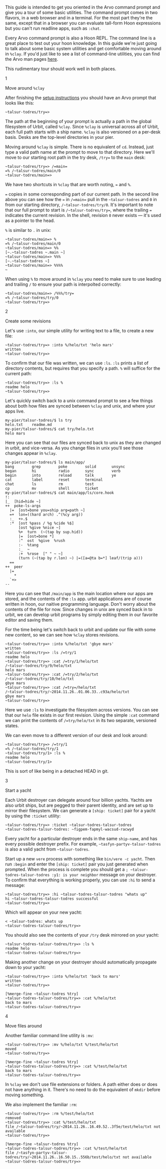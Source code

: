 This guide is intended to get you oriented in the Arvo command prompt and give you a tour of some basic utilities. The command prompt comes in two flavors, in a web browser and in a terminal. For the most part they're the same, except that in a browser you can evaluate tall-form Hoon expressions but you can't run readline apps, such as `:chat`.

Every Arvo command prompt is also a Hoon REPL. The command line is a great place to test out your hoon knowledge. In this guide we're just going to talk about some basic system utilities and get comfortable moving around in `%clay`. If you'd just like to see a list of command-line utilities, you can find the Arvo man pages [here]().

This rudimentary tour should work well in both places. 


1

Move around `%clay`

After finishing the [setup instructions]() you should have an Arvo prompt that looks like this:

    ~talsur-todres/try=>

The path at the beginning of your prompt is actually a path in the global filesystem of Urbit, called `%clay`. Since `%clay` is universal across all of Urbit, each full path starts with a ship name. `%clay` is also versioned on a per-desk basis. Desks are the top-level directories in your pier.

Moving around `%clay` is simple. There is no equivalent of `cd`. Instead, just type a valid path name at the prompt to move to that directory. Here we'll move to our starting root path in the try desk, `/try=` to the `main` desk:

    ~talsur-todres/try=> /=main=
    =% /~talsur-todres/main/0
    ~talsur-todres/main=> 

We have two shortcuts in `%clay` that are worth noting, `=` and `%`. 

`=` copies in some corresponding part of our current path. In the second line above you can see how the `=` in `/=main=` pull in the `~talsur-todres` and `0` in from our starting directory, `/~talsur-todres/try/0`. It's important to note that our full prompt to start is `/~talsur-todres/try=`, where the trailing `=` indicates the current revision. In the shell, revision `0` never exists — it's used as a pointer to the head.

`%` is similar to `.` in unix: 

    ~talsur-todres/main=> %
    =% /~talsur-todres/main/0
    ~talsur-todres/main=> %%
    [~.~talsur-todres ~.main ~]
    ~talsur-todres/main=> %%%
    [~.~talsur-todres ~]
    ~talsur-todres/main=> %%%%
    ~

When using `%` to move around in `%clay` you need to make sure to use leading and trailing `/` to ensure your path is interpolted correctly:

    ~talsur-todres/main=> /%%%/try=
    =% /~talsur-todres/try/0
    ~talsur-todres/try=> 


2

Create some revisions

Let's use `:into`, our simple utility for writing text to a file, to create a new file:

    ~talsur-todres/try=> :into %/helo/txt 'helo mars'
    written
    ~talsur-todres/try=> 

To confirm that our file was written, we can use `:ls`. `:ls` prints a list of directory contents, but requires that you specify a path. `%` will suffice for the current path:

    ~talsur-todres/try=> :ls %
    readme helo
    ~talsur-todres/try=> 

Let's quickly switch back to a unix command prompt to see a few things about both how files are synced between `%clay` and unix, and where your apps live.

    my-pier/talsur-todres/$ ls try
    helo.txt    readme.md
    my-pier/talsur-todres/$ cat try/helo.txt
    helo mars

Here you can see that our files are synced back to unix as they are changed in urbit, and vice-versa. As you change files in unix you'll see those changes appear in `%clay`.

    my-pier/talsur-todres/$ ls main/app/
    bang        grep        poke        solid       unsync
    began       hi          radio       sync        verb
    begin       into        reload      talk        ye
    cat         label       reset       terminal
    chat        ls          rm          test
    cp          mv          shell       ticket
    my-pier/talsur-todres/$ cat main/app/ls/core.hook 
    !:
    |_  [hid=hide ~]
    ++  poke-ls-args
      |=  [ost=bone you=ship arg=path ~]
      =+  lon=((hard arch) .^(%cy arg))
      :_  +>.$
      :*  [ost %pass / %g %cide %$]
          [ost %give %nice ~]
          %+  turn  (~(tap by sup.hid))
          |=  [ost=bone *]
          :^  ost  %give  %rush
          :-  %tang
          :_  ~  
          :+  %rose  [" " ~ ~]
          (turn (~(tap by r.lon) ~) |=([a=@ta b=*] leaf/(trip a)))
      ==
    ++  peer
      |=
        *
      `+>
    --

Here you can see that `/main/app` is the main location where our apps are stored, and the contents of the `:ls` app. urbit applications are of course written in hoon, our naitive programming language. Don't worry about the contents of the file for now. Since changes in unix are synced back in to urbit, we can develop urbit programs by simply editing them in our favorite editor and saving them.

For the time being let's switch back to urbit and update our file with some new content, so we can see how `%clay` stores revisions.

    ~talsur-todres/try=> :into %/helo/txt 'gbye mars'
    written
    ~talsur-todres/try=> :ls /=try/1
    readme helo
    ~talsur-todres/try=> :cat /=try/1/helo/txt
    /~talsur-todres/try/9/helo/txt
    helo mars
    ~talsur-todres/try=> :cat /=try/2/helo/txt
    /~talsur-todres/try/10/helo/txt
    gbye mars
    ~talsur-todres/try=> :cat /=try=/helo/txt
    /~talsur-todres/try/~2014.11.26..01.06.33..c93a/helo/txt
    gbye mars
    ~talsur-todres/try=> 

Here we use `:ls` to investigate the filesystem across versions. You can see that our `helo` file exists in our first revision. Using the simple `:cat` command we can print the contents of `/=try/helo/txt` in its two separate, versioned states.

We can even move to a different version of our desk and look around:

    ~talsur-todres/try=> /=try/1
    =% /~talsur-todres/try/1
    ~talsur-todres/try/1> :ls %
    readme helo
    ~talsur-todres/try/1>

This is sort of like being in a detached HEAD in git.


3

Start a yacht

Each Urbit destroyer can delegate around four billion yachts. Yachts are also urbit ships, but are pegged to their parent identity, and are set up to mirror their filesystem. We can generate a `[ship: ticket]` pair for a yacht by using the `:ticket` utility:

    ~talsur-todres/try=> :ticket ~talsur-todres-talsur-todres
    ~talsur-todres-talsur-todres: ~figpem-fapmyl-wacsud-racwyd

Every yacht for a particular destroyer ends in the same `ship-name`, and has every possible destroyer prefix. For example, `~tasfyn-partyv-talsur-todres` is also a valid yacht from `~talsur-todres`.

Start up a new `vere` process with something like `bin/vere -c yacht`. Then run `:begin` and enter the `[ship: ticket]` pair you just generated when prompted. When the process is complete you should get a `; ~talsur-todres-talsur-todres :y1: is your neighbor` message on your destroyer. To confirm that everything is working properly, you can use `:hi` to send a message:

    ~talsur-todres/try=> :hi ~talsur-todres-talsur-todres "whats up"
    hi ~talsur-todres-talsur-todres successful
    ~talsur-todres/try=> 

Which will appear on your new yacht:

    < ~talsur-todres: whats up
    ~talsur-todres-talsur-todres/try=> 

You should also see the contents of your `/try` desk mirrored on your yacht:

    ~talsur-todres-talsur-todres/try=> :ls %
    readme helo
    ~talsur-todres-talsur-todres/try=>

Making another change on your destroyer should automatically propagate down to your yacht:

    ~talsur-todres/try=> :into %/helo/txt 'back to mars'
    written
    ~talsur-todres/try=>

    [%merge-fine ~talsur-todres %try]    
    ~talsur-todres-talsur-todres/try=> :cat %/helo/txt
    back to mars
    ~talsur-todres-talsur-todres/try=>


4

Move files around

Another familiar command line utility is `:mv`:

    ~talsur-todres/try=> :mv %/helo/txt %/test/helo/txt
    moved
    ~talsur-todres/try=>

    [%merge-fine ~talsur-todres %try]    
    ~talsur-todres-talsur-todres/try=> :cat %/test/helo/txt
    back to mars
    ~talsur-todres-talsur-todres/try=>

In `%clay` we don't use file extensions or folders. A path either does or does not have anything in it. There's no need to do the equivalent of `mkdir` before moving something.

We also implement the familiar `:rm`:

    ~talsur-todres/try=> :rm %/test/helo/txt
    removed
    ~talsur-todres/try=> :cat %/test/helo/txt
    file /~talsur-todres/try/~2014.11.26..16.49.52..3f5e/test/helo/txt not available
    ~talsur-todres/try=> 

    [%merge-fine ~talsur-todres %try]    
    ~talsur-todres-talsur-todres/try=> :cat %/test/helo/txt
    file /~tasfyn-partyv-talsur-todres/try/~2014.11.26..16.50.15..556b/test/helo/txt not available
    ~talsur-todres-talsur-todres/try=>


